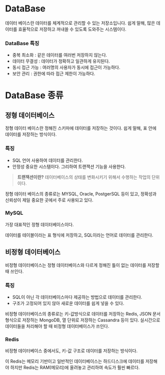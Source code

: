# DataBase
데이터 베이스란 데이터를 체계적으로 관리할 수 있는 저장소입니다. 쉽게 말해, 많은 데이터를 효율적으로 저장하고 꺼내쓸 수 있도록 도와주는 시스템이다.

### DataBase 특징
- 중복 최소화 : 같은 데이터를 여러번 저장하지 않는다.
- 데이터 무결성 : 데이터가 정확하고 일관하게 유지된다.
- 동시 접근 가능 : 여러명의 사용자가 동시에 접근이 가능하다.
- 보안 관리 : 권한에 따라 접근 제한이 가능하다.

# DataBase 종류

## 정형 데이터베이스
정형 데이터 베이스란 정해진 스키마에 데이터를 저장하는 것이다. 쉽게 말해, 표 안에 데이터를 저장하는 방식이다.

### 특징
- SQL 언어 사용하여 데이터를 관리한다. 
- 안정성 중요한 시스템이다. 그리하여 트랜잭션 기능을 사용한다.

>**트랜잭션이란?**
>데이터베이스의 상태를 변화시키기 위해서 수행하는 작업의 단위이다.

정형 데이터 베이스의 종류로는 MYSQL, Oracle, PostgerSQL 등이 있고, 정확성과 신뢰성이 제일 중요한 곳에서 주로 사용되고 있다.

### MySQL
가장 대표적인 정형 데이터베이스이다.

데이터를 테이블이라는 표 형식에 저장하고, SQL이라는 언어로 데이터를 관리한다.

## 비정형 데이터베이스
비정형 데이터베이스는 정형 데이터베이스와 다르게 정해진 틀이 없는 데이터를 저장할 때 쓰인다.

### 특징
- SQL이 아닌 각 데이터베이스마다 제공하는 방법으로 데이터를 관리한다.
- 구조가 고정되어 있지 않아 새로운 데이터를 쉽게 넣을 수 있다.

비정형 데이터베이스의 종류로는 키-값방식으로 데이터를 저장하는 Redis, JSON 문서 형식으로 저장하는 MongoDB, 열 단위로 저장하는 Cassandra 등이 있다.
실시간으로 데이터들을 처리해야 할 때 비정형 데이터베이스가 쓰인다.

### Redis
비정형 데이터베이스 중에서도, 키-값 구조로 데이터를 저장하는 방식이다.

이 Redis는 메모리 기반이고 일반적인 데이터베이스는 하드디스크에 데이터를 저장해야 하지만 Redis는 RAM(메모리)에 올려놓고 관리하여 속도가 훨씬 빠르다.